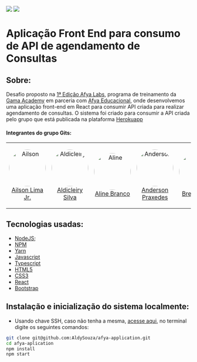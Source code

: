 ![](https://img.shields.io/badge/FrontEnd-HTM/CSS/JavaScript/React-green)
![](https://img.shields.io/badge/Security-jsonwebtoken-green)

# Aplicação Front End para consumo de API de agendamento de Consultas

## Sobre:

  Desafio proposto na [1ª Edição Afya Labs](https://afya.gama.academy), programa de treinamento da [Gama Academy](https://www.gama.academy/) em parceria com [Afya Educacional](https://afya.com.br/), onde desenvolvemos uma aplicação front-end em React para consumir API criada para realizar agendamento de consultas.
  O sistema foi criado para consumir a API criada pelo grupo que está publicada na plataforma [Herokuapp](https://afya-backend.herokuapp.com/)
  
#### Integrantes do grupo Gits:

|||||||
|-|-|-|-|-|-|
|<p align="center"><img style="border-radius: 100px" width="100px" src="https://avatars.githubusercontent.com/u/67612672?v=4"  alt="Ailson" /><br />[Ailson Lima Jr.][ailsonjr] </p>|<p align="center"><img style="border-radius: 100px" width="100px" src="https://avatars.githubusercontent.com/u/60198926?v=4"  alt="Aldicleiry" /><br />[Aldicleiry Silva][AldySouza] </p>|<p align="center"><img style="border-radius: 100px" width="100px" src="https://avatars.githubusercontent.com/u/79863993?v=4" alt="Aline" width="100px"/><br />[Aline Branco][alinebw]  </p>|<p align="center"><img style="border-radius: 100px" width="100px" src="https://avatars.githubusercontent.com/u/29051982?s=400&u=9075f45ce5450c21e5fbab326df6534333be3126&v=4"  alt="Anderson"/><br />[Anderson Praxedes][andersonprax] </p>|<p align="center"><img style="border-radius: 100px" width="100px" src="https://avatars.githubusercontent.com/u/46490801?v=4"  alt="Breno"/><br />[Breno Cota][brenogcota] </p>|<p align="center"><img style="border-radius: 100px" width="100px" src="https://avatars.githubusercontent.com/u/69769953?v=4"  alt="Eduardo" /><br />[Eduardo Silva][EduardoRS78] </p>|

## Tecnologias usadas:
- [NodeJS](https://nodejs.org/en/);
- [NPM](https://www.npmjs.com/)
- [Yarn](https://yarnpkg.com/)
- [Javascript](https://developer.mozilla.org/pt-BR/docs/Web/JavaScript)
- [Typescript](https://www.typescriptlang.org/)
- [HTML5](https://developer.mozilla.org/pt-BR/docs/Web/HTML)
- [CSS3](https://developer.mozilla.org/pt-BR/docs/Web/CSS)
- [React](https://pt-br.reactjs.org/)
- [Bootstrap](https://getbootstrap.com/)

## Instalação e inicialização do sistema localmente:

- Usando chave SSH, caso não tenha a mesma,  [acesse aqui](https://docs.github.com/pt/github/authenticating-to-github/connecting-to-github-with-ssh/generating-a-new-ssh-key-and-adding-it-to-the-ssh-agent), no terminal digite os seguintes comandos:

```sh
git clone git@github.com:AldySouza/afya-application.git
cd afya-aplication
npm install
npm start
```


[ailsonjr]:https://github.com/ailsonjr
[AldySouza]:https://github.com/AldySouza
[alinebw]:https://github.com/alinebw
[andersonprax]:https://github.com/andersonprax
[brenogcota]:https://github.com/brenogcota
[EduardoRS78]:https://github.com/EduardoRS78
